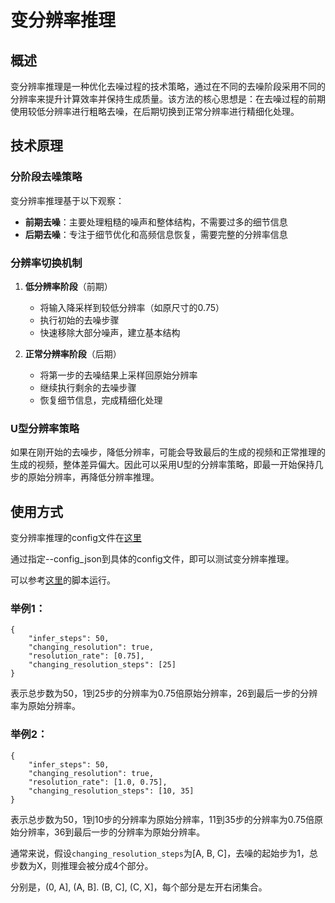 # 变分辨率推理

## 概述

变分辨率推理是一种优化去噪过程的技术策略，通过在不同的去噪阶段采用不同的分辨率来提升计算效率并保持生成质量。该方法的核心思想是：在去噪过程的前期使用较低分辨率进行粗略去噪，在后期切换到正常分辨率进行精细化处理。

## 技术原理

### 分阶段去噪策略

变分辨率推理基于以下观察：

- **前期去噪**：主要处理粗糙的噪声和整体结构，不需要过多的细节信息
- **后期去噪**：专注于细节优化和高频信息恢复，需要完整的分辨率信息

### 分辨率切换机制

1. **低分辨率阶段**（前期）
   - 将输入降采样到较低分辨率（如原尺寸的0.75）
   - 执行初始的去噪步骤
   - 快速移除大部分噪声，建立基本结构

2. **正常分辨率阶段**（后期）
   - 将第一步的去噪结果上采样回原始分辨率
   - 继续执行剩余的去噪步骤
   - 恢复细节信息，完成精细化处理


### U型分辨率策略

如果在刚开始的去噪步，降低分辨率，可能会导致最后的生成的视频和正常推理的生成的视频，整体差异偏大。因此可以采用U型的分辨率策略，即最一开始保持几步的原始分辨率，再降低分辨率推理。

## 使用方式

变分辨率推理的config文件在[这里](https://github.com/ModelTC/LightX2V/tree/main/configs/changing_resolution)

通过指定--config_json到具体的config文件，即可以测试变分辨率推理。

可以参考[这里](https://github.com/ModelTC/LightX2V/blob/main/scripts/changing_resolution)的脚本运行。


### 举例1：
```
{
    "infer_steps": 50,
    "changing_resolution": true,
    "resolution_rate": [0.75],
    "changing_resolution_steps": [25]
}
```

表示总步数为50，1到25步的分辨率为0.75倍原始分辨率，26到最后一步的分辨率为原始分辨率。

### 举例2：
```
{
    "infer_steps": 50,
    "changing_resolution": true,
    "resolution_rate": [1.0, 0.75],
    "changing_resolution_steps": [10, 35]
}
```

表示总步数为50，1到10步的分辨率为原始分辨率，11到35步的分辨率为0.75倍原始分辨率，36到最后一步的分辨率为原始分辨率。

通常来说，假设`changing_resolution_steps`为[A, B, C]，去噪的起始步为1，总步数为X，则推理会被分成4个部分。

分别是，(0, A], (A, B]. (B, C], (C, X]，每个部分是左开右闭集合。
